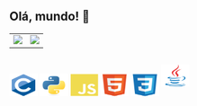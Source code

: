 ## Olá, mundo! 👋

<table>
  <tr>
    <td>
      <a href="https://github.com/anuraghazra/github-readme-stats">
        <img height=200 src="https://github-readme-stats.vercel.app/api?username=AJuliapc&show_icons=true&theme=dracula" />
      </a>
    </td>
    <td>
      <a href="https://git.io/streak-stats">
        <img height=200 src="https://streak-stats.demolab.com?user=AJuliapc&theme=dracula" />
      </a>
    </td>
  </tr>
</table>

##

<div style="display: inline_block">
  <img align="center" alt="AJ-C" height="40" width="50" src="https://raw.githubusercontent.com/devicons/devicon/master/icons/c/c-original.svg">
  <img align="center" alt="AJ-Python" height="40" width="50" src="https://raw.githubusercontent.com/devicons/devicon/master/icons/python/python-original.svg">
  <img align="center" alt="AJ-Js" height="40" width="50" src="https://raw.githubusercontent.com/devicons/devicon/master/icons/javascript/javascript-plain.svg">
  <img align="center" alt="AJ-HTML" height="40" width="50" src="https://raw.githubusercontent.com/devicons/devicon/master/icons/html5/html5-original.svg">
  <img align="center" alt="AJ-CSS" height="40" width="50" src="https://raw.githubusercontent.com/devicons/devicon/master/icons/css3/css3-original.svg">
  <img aligh="center" alt= "AJ-Java" height="40" width="50" src= "https://raw.githubusercontent.com/devicons/devicon/master/icons/java/java-original.svg">
</div>
